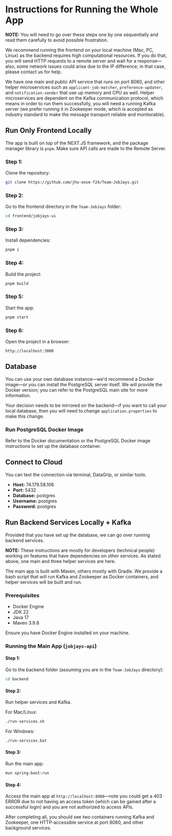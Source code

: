 # Instructions for Running the Whole App

**NOTE:** You will need to go over these steps one by one sequentially and read them carefully to avoid possible frustration.

We recommend running the frontend on your local machine (Mac, PC, Linux) as the backend requires high computational resources. If you do that, you will send HTTP requests to a remote server and wait for a response—also, some network issues could arise due to the IP difference; in that case, please contact us for help.

We have one main and public API service that runs on port 8080, and other helper microservices such as `applicant-job-matcher`, `preference-updater`, and `notification-sender` that use up memory and CPU as well. Helper microservices are dependent on the Kafka communication protocol, which means in order to run them successfully, you will need a running Kafka server (we prefer running it in Zookeeper mode, which is accepted as industry standard to make the message transport reliable and monitorable).

## Run Only Frontend Locally

The app is built on top of the NEXT.JS framework, and the package manager library is `pnpm`. Make sure API calls are made to the Remote Server.

### Step 1:

Clone the repository:

```bash
git clone https://github.com/jhu-oose-f24/Team-JobJays.git
```

### Step 2:

Go to the frontend directory in the `Team-JobJays` folder:

```bash
cd frontend/jobjays-ui
```

### Step 3:

Install dependencies:

```bash
pnpm i
```

### Step 4:

Build the project:

```bash
pnpm build
```

### Step 5:

Start the app:

```bash
pnpm start
```

### Step 6:

Open the project in a browser:

```
http://localhost:3000
```

## Database

You can use your own database instance—we'd recommend a Docker image—or you can install the PostgreSQL server itself. We will provide the Docker version; you can refer to the PostgreSQL main site for more information.

Your decision needs to be mirrored on the backend—if you want to call your local database, then you will need to change `application.properties` to make this change.

### Run PostgreSQL Docker Image

Refer to the Docker documentation or the PostgreSQL Docker image instructions to set up the database container.

## Connect to Cloud

You can test the connection via terminal, DataGrip, or similar tools.

- **Host:** 74.179.58.106
- **Port:** 5432
- **Database:** postgres
- **Username:** postgres
- **Password:** postgres

## Run Backend Services Locally + Kafka

Provided that you have set up the database, we can go over running backend services.

**NOTE:** These instructions are mostly for developers (technical people) working on features that have dependencies on other services. As stated above, one main and three helper services are here.

The main app is built with Maven, others mostly with Gradle. We provide a bash script that will run Kafka and Zookeeper as Docker containers, and helper services will be built and run.

### Prerequisites
-  Docker Engine
-  JDK 22
-  Java 17
-  Maven 3.9.8

Ensure you have Docker Engine installed on your machine.

### Running the Main App (`jobjays-api`)

#### Step 1:

Go to the backend folder (assuming you are in the `Team-JobJays` directory):

```bash
cd backend
```

#### Step 2:

Run helper services and Kafka.

For Mac/Linux:

```bash
./run-services.sh
```

For Windows:

```bash
./run-services.bat
```

#### Step 3:

Run the main app:

```bash
mvn spring-boot:run
```

#### Step 4:

Access the main app at `http://localhost:8080`—note you could get a 403 ERROR due to not having an access token (which can be gained after a successful login) and you are not authorized to access APIs.

After completing all, you should see two containers running Kafka and Zookeeper, one HTTP-accessible service at port 8080, and other background services.
